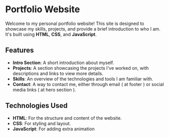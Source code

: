 # Portfolio Website

Welcome to my personal portfolio website! This site is designed to showcase my skills, projects, and provide a brief introduction to who I am. It's built using **HTML**, **CSS**, and **JavaScript**.

## Features

- **Intro Section**: A short introduction about myself.
- **Projects**: A section showcasing the projects I've worked on, with descriptions and links to view more details.
- **Skills**: An overview of the technologies and tools I am familiar with.
- **Contact**: A way to contact me, either through email ( at footer ) or social media links ( at hero section ).

## Technologies Used

- **HTML**: For the structure and content of the website.
- **CSS**: For styling and layout.
- **JavaScript**: For adding extra animation


